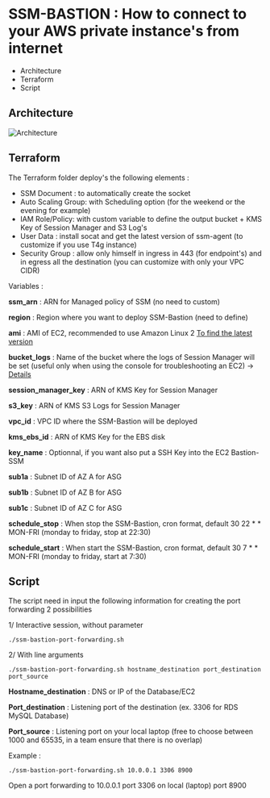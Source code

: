 # SSM-BASTION : How to connect to your AWS private instance's from internet

 - Architecture
 - Terraform
 - Script

## Architecture
![Architecture](https://dev-to-uploads.s3.amazonaws.com/uploads/articles/xppe9fycgcsz97xyy9m3.jpg)

## Terraform

The Terraform folder deploy's the following elements :

 - SSM Document : to automatically create the socket
 - Auto Scaling Group:  with Scheduling option (for the weekend or the evening for example)
 - IAM Role/Policy: with custom variable to define the output bucket + KMS Key of Session Manager and S3 Log's
 - User Data : install socat and get the latest version of ssm-agent (to customize if you use T4g instance)
 - Security Group : allow only himself in ingress in 443 (for endpoint's) and in egress all the destination (you can customize with only your VPC CIDR)

Variables :

**ssm_arn** : ARN for Managed policy of SSM (no need to custom)

**region** : Region where you want to deploy SSM-Bastion (need to define)

**ami** : AMI of EC2, recommended to use Amazon Linux 2 [To find the latest version](https://aws.amazon.com/fr/blogs/compute/query-for-the-latest-amazon-linux-ami-ids-using-aws-systems-manager-parameter-store/)

**bucket_logs** : Name of the bucket where the logs of Session Manager will be set (useful only when using the console for troubleshooting an EC2)  -> [Details](https://docs.aws.amazon.com/systems-manager/latest/userguide/session-manager-logging.html)

**session_manager_key** : ARN of KMS Key for Session Manager

**s3_key** : ARN of KMS S3 Logs for Session Manager

**vpc_id** : VPC ID where the SSM-Bastion will be deployed

**kms_ebs_id** : ARN of KMS Key for the EBS disk

**key_name** : Optionnal, if you want also put a SSH Key into the EC2 Bastion-SSM

**sub1a** : Subnet ID of AZ A for ASG

**sub1b** : Subnet ID of AZ B for ASG

**sub1c** : Subnet ID of AZ C for ASG

**schedule_stop** : When stop the SSM-Bastion, cron format, default 30 22 * * MON-FRI (monday to friday, stop at 22:30)

**schedule_start** : When start the SSM-Bastion, cron format, default 30 7 * * MON-FRI (monday to friday, start at 7:30)

## Script
The script need in input the following information for creating the port forwarding
2 possibilities

1/ Interactive session, without parameter

    ./ssm-bastion-port-forwarding.sh

2/ With line arguments

    ./ssm-bastion-port-forwarding.sh hostname_destination port_destination port_source

**Hostname_destination** : DNS or IP of the Database/EC2

**Port_destination** : Listening port of the destination (ex. 3306 for RDS MySQL Database)

**Port_source** : Listening port on your local laptop (free to choose between 1000 and 65535, in a team ensure that there is no overlap)

Example : 

    ./ssm-bastion-port-forwarding.sh 10.0.0.1 3306 8900

Open a port forwarding to 10.0.0.1 port 3306 on local (laptop) port 8900
